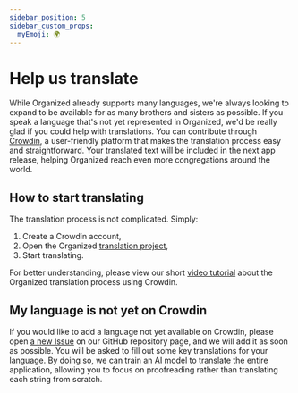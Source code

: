 ```yaml
---
sidebar_position: 5
sidebar_custom_props:
  myEmoji: 🌍
---
```


# Help us translate

While Organized already supports many languages, we're always looking to expand to be available for as many brothers and sisters as possible. If you speak a language that's not yet represented in Organized, we'd be really glad if you could help with translations. You can contribute through [Crowdin](https://crowdin.com/project/organized), a user-friendly platform that makes the translation process easy and straightforward. Your translated text will be included in the next app release, helping Organized reach even more congregations around the world.

## How to start translating

The translation process is not complicated. Simply:

1. Create a Crowdin account,
2. Open the Organized [translation project](https://crowdin.com/project/organized),
3. Start translating.

For better understanding, please view our short [video tutorial](https://www.youtube.com/watch?v=GG5q_NkfD6s) about the Organized translation process using Crowdin.

## My language is not yet on Crowdin

If you would like to add a language not yet available on Crowdin, please open [a new Issue](https://github.com/sws2apps/organized-app/issues/new?assignees=\\\\\\\\&labels=i18n\\\\\\\\&projects=\\\\\\\\&template=new_language_request.yml\\\\\\\\&title=%5BLanguage%5D+-+New+Language+Request) on our GitHub repository page, and we will add it as soon as possible. You will be asked to fill out some key translations for your language. By doing so, we can train an AI model to translate the entire application, allowing you to focus on proofreading rather than translating each string from scratch.
